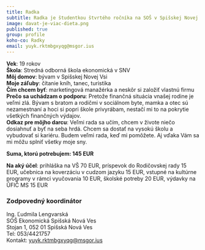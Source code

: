 ```yaml
---
title: Radka                  
subtitle: Radka je študentkou štvrtého ročníka na SOŠ v Spišskej Novej Vsi                 
image: davat-je-viac-dieta.png
published: true                   
group: profile
koho-co: Radky
email: yuyk.rktmbgxyqg@msgor.ius
---
```

**Vek**: 19 rokov                           
**Škola**: Stredná odborná škola ekonomická v SNV                        
**Môj domov**: bývam v Spišskej Novej Vsi                         
**Moje záľuby**: čítanie kníh, tanec, turistika                          
**Čím chcem byť**: marketingová manažérka a neskôr si založiť vlastnú firmu                  
**Prečo sa uchádzam o podporu**: Pretože finančná situácia vnašej rodine je veľmi zlá. Bývam s bratom a rodičmi v sociálnom byte, mamka a otec sú nezamestnaní a hoci si popri škole privyrábam, nestačí mi to na pokrytie všetkých finančných výdajov.                                 
**Odkaz pre môjho darcu**: Veľmi rada sa učím, chcem v živote niečo dosiahnuť a byť na seba hrdá. Chcem sa dostať na vysokú školu a vybudovať si kariéru. Budem veľmi rada, keď mi pomôžete. Aj vďaka Vám sa mi môžu splniť všetky moje sny.                       

**Suma, ktorú potrebujem: 145 EUR** 

**Na aký účel**: prihláška na VŠ 70 EUR, príspevok do Rodičovskej rady 15 EUR, učebnica na koverzáciu v cudzom jazyku 15 EUR,
vstupné na kultúrne programy v rámci vyučovania 10 EUR, školské potreby 20 EUR, výdavky na ŮFIČ MS 15 EUR

### Zodpovedný koordinátor

Ing. Ľudmila Lengvarská                           
SOŠ Ekonomická Spišská Nová Ves                                 
Stojan 1, 052 01 Spišská Nová Ves                                         
Tel: 053/4421757                                    
Kontakt: <yuyk.rktmbgxyqg@msgor.ius>                         
